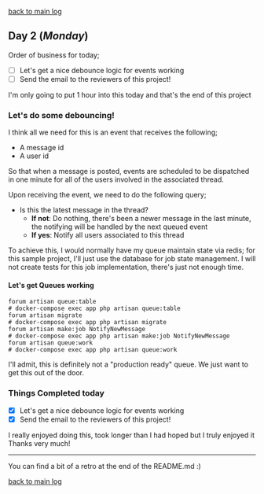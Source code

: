 [back to main log](../log.md)

## Day 2 (_Monday_)
Order of business for today;
* [ ] Let's get a nice debounce logic for events working
* [ ] Send the email to the reviewers of this project!

I'm only going to put 1 hour into this today and that's the end of this project

### Let's do some debouncing!

I think all we need for this is an event that receives the following;
* A message id
* A user id

So that when a message is posted, events are scheduled to be dispatched in one
minute for all of the users involved in the associated thread.

Upon receiving the event, we need to do the following query;
* Is this the latest message in the thread?
  * **If not**: Do nothing, there's been a newer message in the last minute, the
    notifying will be handled by the next queued event
  * **If yes**: Notify all users associated to this thread

To achieve this, I would normally have my queue maintain state via redis; for
this sample project, I'll just use the database for job state management. I will
not create tests for this job implementation, there's just not enough time.

#### Let's get Queues working
```
forum artisan queue:table
# docker-compose exec app php artisan queue:table
forum artisan migrate
# docker-compose exec app php artisan migrate
forum artisan make:job NotifyNewMessage
# docker-compose exec app php artisan make:job NotifyNewMessage
forum artisan queue:work
# docker-compose exec app php artisan queue:work
```

I'll admit, this is definitely not a "production ready" queue. We just want to
get this out of the door.

### Things Completed today
* [x] Let's get a nice debounce logic for events working
* [x] Send the email to the reviewers of this project!

I really enjoyed doing this, took longer than I had hoped but I truly enjoyed it
Thanks very much!

---
You can find a bit of a retro at the end of the README.md :)

[back to main log](../log.md)
